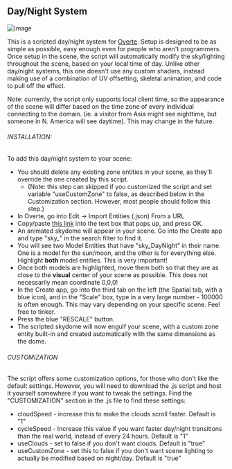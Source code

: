 
## Day/Night System 
![image](https://user-images.githubusercontent.com/88953117/192127729-305ca563-9ff8-4f4c-a45f-c06d2737f8cd.png)

This is a scripted day/night system for  [Overte](https://overte.org/). Setup is designed to be as simple as possible, easy enough even for people who aren't programmers. Once setup in the scene, the script will automatically modify the sky/lighting throughout the scene, based on your local time of day. Unlike other day/night systems, this one doesn't use any custom shaders, instead making use of a combination of UV offsetting, skeletal animation, and code to pull off the effect.

Note: currently, the script only supports local client time, so the appearance of the scene will differ based on the time zone of every individual connecting to the domain. (ie. a visitor from Asia might see nighttime, but someone in N. America will see daytime). This may change in the future.

###### INSTALLATION:
To add this day/night system to your scene: 
- You should delete any existing zone entities in your scene, as they'll override the one created by this script.
  - (Note: this step can skipped if you customized the script and set variable "useCustomZone" to false, as described below in the Customization section. However, most people should follow this step.)
- In Overte, go into Edit -> Import Entities (.json) From a URL
- Copy/paste [this link](https://theanine3d.github.io/DayNight_System/skyDayNight_Dome.json) into the text box that pops up, and press OK.
- An animated skydome will appear in your scene. Go into the Create app and type "sky_" in the search filter to find it.
- You will see two Model Entities that have "sky_DayNight" in their name. One is a model for the sun/moon, and the other is for everything else. Highlight **both** model entities. This is very important! 
- Once both models are highlighted, move them both so that they are as close to the **visual** center of your scene as possible. This does not necessarily mean coordinate 0,0,0!
- In the Create app, go into the third tab on the left (the Spatial tab, with a blue icon), and in the "Scale" box, type in a very large number - 100000 is often enough. This may vary depending on your specific scene. Feel free to tinker.
-  Press the blue "RESCALE" button. 
-  The scripted skydome will now engulf your scene, with a custom zone entity built-in and created automatically with the same dimensions as the dome.

###### CUSTOMIZATION
The script offers some customization options, for those who don't like the default settings. However, you will need to download the .js script and host it yourself somewhere if you want to tweak the settings. Find the "CUSTOMIZATION" section in the .js file to find these settings:
- cloudSpeed - increase this to make the clouds scroll faster. Default is "1"
- cycleSpeed - Increase this value if you want faster day/night transitions than the real world, instead of every 24 hours. Default is "1"
- useClouds - set to false if you don't want clouds. Default is "true"
- useCustomZone - set this to false if you don't want scene lighting to actually be modified based on night/day. Default is "true"
